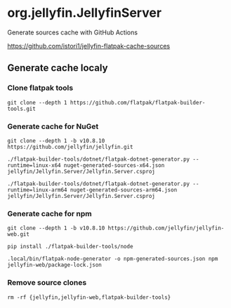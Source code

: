 # org.jellyfin.JellyfinServer

Generate sources cache with GitHub Actions

https://github.com/istori1/jellyfin-flatpak-cache-sources

## Generate cache localy

### Clone flatpak tools

`git clone --depth 1 https://github.com/flatpak/flatpak-builder-tools.git`

### Generate cache for NuGet

`git clone --depth 1 -b v10.8.10 https://github.com/jellyfin/jellyfin.git`

`./flatpak-builder-tools/dotnet/flatpak-dotnet-generator.py --runtime=linux-x64 nuget-generated-sources-x64.json jellyfin/Jellyfin.Server/Jellyfin.Server.csproj`

`./flatpak-builder-tools/dotnet/flatpak-dotnet-generator.py --runtime=linux-arm64 nuget-generated-sources-arm64.json jellyfin/Jellyfin.Server/Jellyfin.Server.csproj`

### Generate cache for npm

`git clone --depth 1 -b v10.8.10 https://github.com/jellyfin/jellyfin-web.git`

`pip install ./flatpak-builder-tools/node`

`.local/bin/flatpak-node-generator -o npm-generated-sources.json npm jellyfin-web/package-lock.json`

### Remove source clones
`rm -rf {jellyfin,jellyfin-web,flatpak-builder-tools}`
